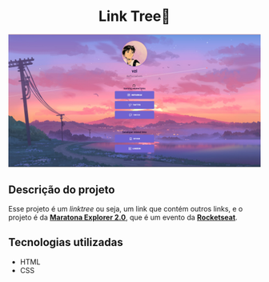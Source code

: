 <h1 align="center">
  <b>Link Tree</b>🔗
</h1>
<div align="center">
  <img src="./preview.png" alt="Imagem da página de linktree">
</div>

## Descrição do projeto
Esse projeto é um <i>linktree</i> ou seja, um link que contém outros links, e o projeto é da **[Maratona Explorer 2.0](https://lp.rocketseat.com.br/inscricao/maratona-explorer)**, que é um evento da **[Rocketseat](https://rocketseat.com.br)**.

## Tecnologias utilizadas
- HTML
- CSS